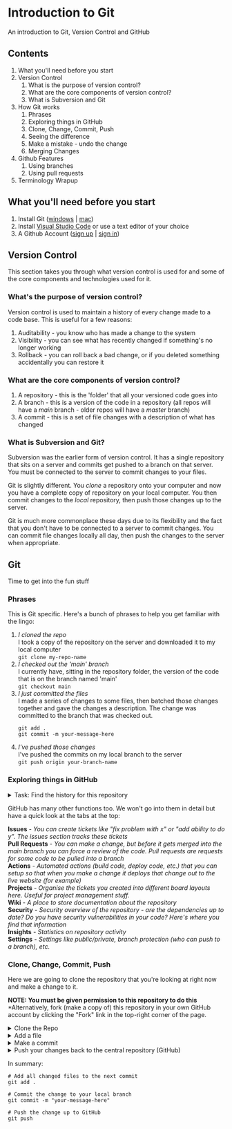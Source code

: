 # Introduction to Git
An introduction to Git, Version Control and GitHub


## Contents
1. What you'll need before you start
2. Version Control
    1. What is the purpose of version control?
    2. What are the core components of version control?
    3. What is Subversion and Git
3. How Git works
    1. Phrases
    2. Exploring things in GitHub
    3. Clone, Change, Commit, Push
    4. Seeing the difference
    5. Make a mistake - undo the change
    6. Merging Changes
4. Github Features
    1. Using branches
    2. Using pull requests
5. Terminology Wrapup


## What you'll need before you start
  1. Install Git ([windows](https://git-scm.com/download/win) | [mac](https://git-scm.com/download/mac))
  2. Install [Visual Studio Code](https://code.visualstudio.com/) or use a text editor of your choice
  3. A Github Account ([sign up](https://github.com/signup) | [sign in](https://github.com/login))


## Version Control
This section takes you through what version control is used for and some of the core components and technologies used for it.


### What's the purpose of version control?

Version control is used to maintain a history of every change made to a code base. This is useful for a few reasons:
  1. Auditability - you know who has made a change to the system
  2. Visibility - you can see what has recently changed if something's no longer working
  3. Rollback - you can roll back a bad change, or if you deleted something accidentally you can restore it


### What are the core components of version control?

  1. A repository - this is the 'folder' that all your versioned code goes into
  2. A branch - this is a version of the code in a repository (all repos will have a *main* branch - older repos will have a *master* branch)
  3. A commit - this is a set of file changes with a description of what has changed


### What is Subversion and Git?

Subversion was the earlier form of version control. It has a single repository that sits on a server and commits get pushed to a branch on that server. You must be connected to the server to commit changes to your files.

Git is slightly different. You *clone* a repository onto your computer and now you have a complete copy of repository on your local computer. You then commit changes to the *local* repository, then push those changes up to the server.

Git is much more commonplace these days due to its flexibility and the fact that you don't have to be connected to a server to commit changes. You can commit file changes locally all day, then push the changes to the server when appropriate.


## Git
Time to get into the fun stuff

### Phrases
This is Git specific. Here's a bunch of phrases to help you get familiar with the lingo:
  1. *I cloned the repo*  
     I took a copy of the repository on the server and downloaded it to my local computer  
     `git clone my-repo-name`
  2. *I checked out the 'main' branch*  
     I currently have, sitting in the repository folder, the version of the code that is on the branch named 'main'  
     `git checkout main`
  3. *I just committed the files*  
     I made a series of changes to some files, then batched those changes together and gave the changes a description. The change was committed to the branch that was checked out. 
     ```
     git add .
     git commit -m your-message-here
     ```
  4. *I've pushed those changes*  
     I've pushed the commits on my local branch to the server  
     `git push origin your-branch-name`
 
 ### Exploring things in GitHub
 <details>
  <summary>Task: Find the history for this repository</summary>
    
  #### To show the list of commits with the files that have changed:
  1. On this page, find the green "Code" button near the top
  2. Below this button look for the phrase "XX commits"
  3. Click the XX number
  4. Have a look at the history from the beginning
     You should see a bunch of descriptions. These are the **commits**
  5. Click into a commit by clicking on the **commit message**. Look for the 
     1. Commit message and description
     2. What branch it was committed to
     3. When the commit was made
     4. Who made the commit
     5. The commit hash (that looks like '57b93de3b28ca38121ab286140a22dedeb2e89a7')
     6. The files that have changed and the changes that were made
</details>

GitHub has many other functions too. We won't go into them in detail but have a quick look at the tabs at the top:

**Issues** - *You can create tickets like "fix problem with x" or "add ability to do y". The issues section tracks these tickets*  
**Pull Requests** - *You can make a change, but before it gets merged into the main branch you can force a review of the code. Pull requests are requests for some code to be pulled into a branch*  
**Actions** - *Automated actions (build code, deploy code, etc.) that you can setup so that when you make a change it deploys that change out to the live website (for example)*  
**Projects** - *Organise the tickets you created into different board layouts here. Useful for project management stuff.*  
**Wiki** - *A place to store documentation about the repository*  
**Security** - *Security overview of the repository - are the dependencies up to date? Do you have security vulnerabilities in your code? Here's where you find that information*  
**Insights** - *Statistics on repository activity*  
**Settings** - *Settings like public/private, branch protection (who can push to a branch), etc.*  


### Clone, Change, Commit, Push
Here we are going to clone the repository that you're looking at right now and make a change to it.

**NOTE: You must be given permission to this repository to do this**
*Alternatively, fork (make a copy of) this repository in your own GitHub account by clicking the "Fork" link in the top-right corner of the page.

<details>
   <summary>Clone the Repo</summary>

   #### Clone the repository to your local computer
   1. Click on the green "Code" button
   2. If you know what you're doing use SSH, otherwise choose HTTPS
   3. Copy the URL
   4. Open a terminal/powershell window and run
      ```
      git clone https://paste-url-here
      ```
   5. This will clone the repository from GitHub to your computer in a folder called `intro-to-git`
</details>

<details>
   <summary>Add a file</summary>

   #### Create a personal file to be remembered by
   1. Open the repository on your local computer in Visual Studio Code
   2. Add a new file to the `people` folder with your name (internet name or otherwise ;) )
   3. Add some text to the file
   4. Open up a terminal/powershell window and navigate into the `intro-to-git` folder
   5. Run the following command to add the file you added to the commit
      ```
      git add .
      ```
   You have now added a new file, and told git you want to add it to the next commit you make
</details>

<details>
   <summary>Make a commit</summary>

   #### Create a commit on your local branch
   1. At this stage you should have your new file ready to roll. You can confirm this by running
      ```
      git status
      ```
   2. To make the commit, and store the change in your repository run
      ```
      git commit -m "My commit message"
      ```
   3. Volia! You have committed your first change into the respository
</details>

<details>
   <summary>Push your changes back to the central repository (GitHub)</summary>

   To push your changes to the central repository you just need to run:
   ```
   git push
   ```
</details>

In summary:
```
# Add all changed files to the next commit
git add . 

# Commit the change to your local branch
git commit -m "your-message-here"

# Push the change up to GitHub
git push
```